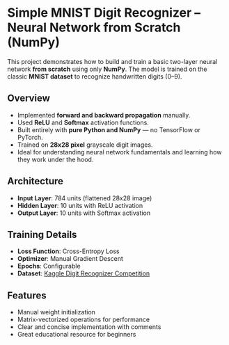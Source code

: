 # Simple MNIST Digit Recognizer – Neural Network from Scratch (NumPy)

This project demonstrates how to build and train a basic two-layer neural network **from scratch** using only **NumPy**. The model is trained on the classic **MNIST dataset** to recognize handwritten digits (0–9).

##  Overview

- Implemented **forward and backward propagation** manually.
- Used **ReLU** and **Softmax** activation functions.
- Built entirely with **pure Python and NumPy** — no TensorFlow or PyTorch.
- Trained on **28x28 pixel** grayscale digit images.
- Ideal for understanding neural network fundamentals and learning how they work under the hood.

## Architecture

- **Input Layer**: 784 units (flattened 28x28 image)
- **Hidden Layer**: 10 units with ReLU activation
- **Output Layer**: 10 units with Softmax activation

## Training Details

- **Loss Function**: Cross-Entropy Loss
- **Optimizer**: Manual Gradient Descent
- **Epochs**: Configurable
- **Dataset**: [Kaggle Digit Recognizer Competition](https://www.kaggle.com/competitions/digit-recognizer)

## Features

- Manual weight initialization
- Matrix-vectorized operations for performance
- Clear and concise implementation with comments
- Great educational resource for beginners

